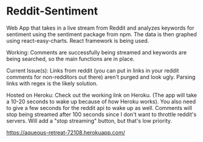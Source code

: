 # Reddit-Sentiment

Web App that takes in a live stream from Reddit and analyzes keywords for sentiment using the sentiment package from npm. The data is then graphed using react-easy-charts. React framework is being used.

Working: Comments are successfully being streamed and keywords are being searched, so the main functions are in place.

Current Issue(s): 
Links from reddit (you can put in links in your reddit comments for non-redditors out there) aren't purged and look ugly. Parsing links with regex is the likely solution.

Hosted on Heroku: Check out the working link on Heroku. (The app will take a 10-20 seconds to wake up because of how Heroku works).
You also need to give a few seconds for the reddit api to wake up as well. Comments will stop being streamed after 100 seconds since I don't want to throttle reddit's servers. Will add a "stop streaming" button, but that's low priority.

https://aqueous-retreat-72108.herokuapp.com/


